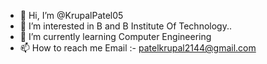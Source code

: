 - 👋 Hi, I’m @KrupalPatel05
- 👀 I’m interested in B and B Institute Of Technology..
- 🌱 I’m currently learning Computer Engineering
- 📫 How to reach me Email :- patelkrupal2144@gmail.com

<!---
KrupalPatel05/KrupalPatel05 is a ✨ special ✨ repository because its `README.md` (this file) appears on your GitHub profile.
You can click the Preview link to take a look at your changes.
--->
